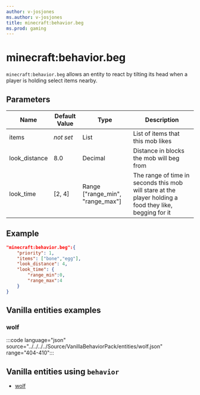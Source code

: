 ```yaml
---
author: v-josjones
ms.author: v-josjones
title: minecraft:behavior.beg
ms.prod: gaming
---
```


# minecraft:behavior.beg

`minecraft:behavior.beg` allows an entity to react by tilting its head when a player is holding select items nearby.

## Parameters

|Name |Default Value  |Type  |Description  |
|---------|---------|---------|---------|
|items|*not set* |List |List of items that this mob likes |
|look_distance|8.0 |Decimal |Distance in blocks the mob will beg from |
|look_time |[2, 4]|Range ["range_min", "range_max"] |The range of time in seconds this mob will stare at the player holding a food they like, begging for it |

## Example

```json
"minecraft:behavior.beg":{
    "priority": 1,
    "items": ["bone","egg"],
    "look_distance": 4,
    "look_time": {
        "range_min":0,
        "range_max":4
    }
}
```

## Vanilla entities examples

### wolf

:::code language="json" source="../../../../Source/VanillaBehaviorPack/entities/wolf.json" range="404-410":::

## Vanilla entities using `behavior`

- [wolf](../../../../Source/VanillaBehaviorPack_Snippets/entities/wolf.json)
